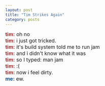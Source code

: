 ```yaml
---
layout: post
title: "Tim Strikes Again"
category: posts
---
```

<p><font color="#a82f2f"><strong><font size="3">tim:</font></strong></font><font size="3"> oh no</font><br /> <font color="#a82f2f"><strong><font size="3">tim:</font></strong></font><font size="3"> i just got tricked.</font><br /> <font size="2"><font color="#a82f2f" /></font><font color="#a82f2f"><strong><font size="3">tim:</font></strong></font><font size="3"> it's build system told me to run jam</font><br /> <font size="2"><font color="#a82f2f" /></font><font color="#a82f2f"><strong><font size="3">tim:</font></strong></font><font size="3"> and i didn't know what it was</font><br /> <font size="2"><font color="#a82f2f" /></font><font color="#a82f2f"><strong><font size="3">tim:</font></strong></font><font size="3"> so I typed: man jam </font><br /> <font size="2"><font color="#a82f2f" /></font><font color="#a82f2f"><strong><font size="3">tim:</font></strong></font><font size="3"> :(</font><br /> <font color="#a82f2f"><strong><font size="3">tim:</font></strong></font><font size="3"> now i feel dirty.</font><br /> <font size="2"><font color="#16569e"><font size="3"><strong>me</strong></font></font></font><font color="#16569e"><strong><font size="3">:</font></strong></font><font size="3"> ew.</font></p>